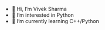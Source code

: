 - 👋 Hi, I’m Vivek Sharma
- 👀 I’m interested in Python
- 🌱 I’m currently learning C++/Python

<!---
geekovic/geekovic is a ✨ special ✨ repository because its `README.md` (this file) appears on your GitHub profile.
You can click the Preview link to take a look at your changes.
--->

